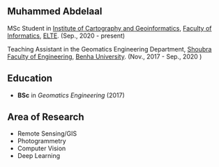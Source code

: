 ## Muhammed Abdelaal


MSc Student in [Institute of Cartography and Geoinformatics](http://lazarus.elte.hu/index-e.html), [Faculty of Informatics](https://www.inf.elte.hu/en/), [ELTE](https://www.elte.hu/en/). (Sep., 2020 - present)

Teaching Assistant in the Geomatics Engineering Department, [Shoubra Faculty of Engineering](https://www.feng.bu.edu.eg/en/), [Benha University](https://bu.edu.eg/en/). (Nov., 2017 - Sep., 2020 )


## Education 

- **BSc** in _Geomatics Engineering_ (2017)

## Area of Research 

- Remote Sensing/GIS
- Photogrammetry
- Computer Vision 
- Deep Learning


